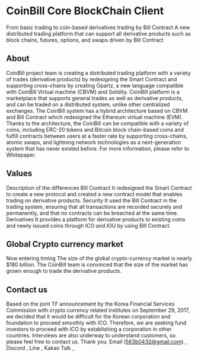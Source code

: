 # CoinBill Core BlockChain Client

From basic trading to coin-based derivatives trading by Bill Contract
A new distributed trading platform that can support all derivative products such as block chains, futures, options, and swaps driven by Bill Contract

## About
CoinBill project team is creating a distributed trading platform with a variety of trades (derivative products) by redesigning the Smart Contract and supporting cross-chains by creating Opartz, a new language compatible with CoinBill Virtual machine (CBVM) and Solidity. CoinBill platform is a marketplace that supports general trades as well as derivative products, and can be traded on a distributed system, unlike other centralized exchanges. The CoinBill system has a hybrid architecture based on CBVM and Bill Contract which redesigned the Ethereum virtual machine (EVM). Thanks to the architecture, the CoinBill can be compatible with a variety of coins, including ERC-20 tokens and Bitcoin block chain-based coins and fulfill contracts between users at a faster rate by supporting cross-chains, atomic swaps, and lightning network technologies as a next-generation system that has never existed before. For more information, please refer to Whitepaper.

## Values
Description of the differences
Bill Contract
It redesigned the Smart Contract to create a new protocol and created a new contract model that enables trading on derivative products.
Security
It used the Bill Contract in the trading system, ensuring that all transactions are recorded securely and permanently, and that no contracts can be breached at the same time.
Derivatives
It provides a platform for derivative products to existing coins and newly issued coins through ICO and IOU by using Bill Contract.

## Global Crypto currency market

Now entering timing
The size of the global crypto-currency market is nearly $180 billion. The CoinBill team is convinced that the size of the market has grown enough to trade the derivative products.

## Contact us
Based on the joint TF announcement by the Korea Financial Services Commission with crypto currency related institutes on September 29, 2017, we decided that it would be difficult for the Korean corporation and foundation to proceed smoothly with ICO.
Therefore, we are seeking fund investors to proceed with ICO by establishing a corporation in other countries. Interviews are also underway to understand customers, so please feel free to contact us. Thank you.
Email (563b0432@gmail.com) , Discord , Line , Kakao Talk , 
